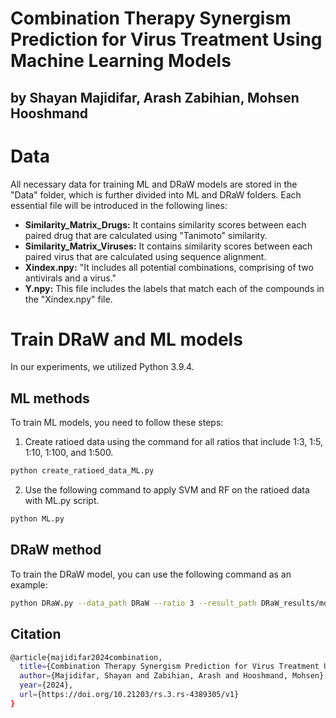 # Combination Therapy Synergism Prediction for Virus Treatment Using Machine Learning Models
## by Shayan Majidifar, Arash Zabihian, Mohsen Hooshmand

# **Data**
All necessary data for training ML and DRaW models are stored in the "Data" folder, which is further divided into ML and DRaW folders. Each essential file will be introduced in the following lines:
* **Similarity_Matrix_Drugs:** It contains similarity scores between each paired drug that are calculated using "Tanimoto" similarity.
* **Similarity_Matrix_Viruses:** It contains similarity scores between each paired virus that are calculated using sequence alignment.
* **Xindex.npy:** "It includes all potential combinations, comprising of two antivirals and a virus."
* **Y.npy:** This file includes the labels that match each of the compounds in the "Xindex.npy" file.
# **Train DRaW and ML models**
In our experiments, we utilized Python 3.9.4.
## **ML methods**
To train ML models, you need to follow these steps:
1. Create ratioed data using the command for all ratios that include 1:3, 1:5, 1:10, 1:100, and 1:500. <br>
```bash
python create_ratioed_data_ML.py
```
2. Use the following command to apply SVM and RF on the ratioed data with ML.py script. <be>
```bash
python ML.py
```
## **DRaW method**
To train the DRaW model, you can use the following command as an example: <be>
```bash
python DRaW.py --data_path DRaW --ratio 3 --result_path DRaW_results/model
```

## **Citation**
```bash
@article{majidifar2024combination,
  title={Combination Therapy Synergism Prediction for Virus Treatment Using Machine Learning Models},
  author={Majidifar, Shayan and Zabihian, Arash and Hooshmand, Mohsen},
  year={2024},
  url={https://doi.org/10.21203/rs.3.rs-4389305/v1}
}
```


